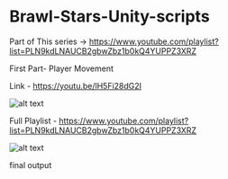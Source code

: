 # Brawl-Stars-Unity-scripts

Part of This series -> https://www.youtube.com/playlist?list=PLN9kdLNAUCB2gbwZbz1b0kQ4YUPPZ3XRZ

First Part- Player Movement

Link - https://youtu.be/lH5Fi28dG2I

![alt text](https://media.giphy.com/media/cNqhYpXq6WTSA8Bvjo/giphy.gif)

Full Playlist -  https://www.youtube.com/playlist?list=PLN9kdLNAUCB2gbwZbz1b0kQ4YUPPZ3XRZ

![alt text](https://media.giphy.com/media/h6rMlCojdo07mXl4ZR/giphy.gif)

final output 
